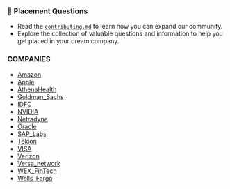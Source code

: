 ### 📌 Placement Questions

- Read the [`contributing.md`](./contributing.md) to learn how you can expand our community.
- Explore the collection of valuable questions and information to help you get placed in your dream company.

### COMPANIES
- [Amazon](https://github.com/themysterysolver/PLACEMENT-QUESTIONS/tree/main/Amazon)
- [Apple](https://github.com/themysterysolver/PLACEMENT-QUESTIONS/tree/main/Apple)
- [AthenaHealth](https://github.com/themysterysolver/PLACEMENT-QUESTIONS/tree/main/AthenaHealth)
- [Goldman_Sachs](https://github.com/themysterysolver/PLACEMENT-QUESTIONS/tree/main/Goldman_Sachs)
- [IDFC](https://github.com/themysterysolver/PLACEMENT-QUESTIONS/tree/main/IDFC)
- [NVIDIA](https://github.com/themysterysolver/PLACEMENT-QUESTIONS/tree/main/NVIDIA)
- [Netradyne](https://github.com/themysterysolver/PLACEMENT-QUESTIONS/tree/main/Netradyne)
- [Oracle](https://github.com/themysterysolver/PLACEMENT-QUESTIONS/tree/main/Oracle)
- [SAP_Labs](https://github.com/themysterysolver/PLACEMENT-QUESTIONS/tree/main/SAP_Labs)
- [Tekion](https://github.com/themysterysolver/PLACEMENT-QUESTIONS/tree/main/Tekion)
- [VISA](https://github.com/themysterysolver/PLACEMENT-QUESTIONS/tree/main/VISA)
- [Verizon](https://github.com/themysterysolver/PLACEMENT-QUESTIONS/tree/main/Verizon)
- [Versa_network](https://github.com/themysterysolver/PLACEMENT-QUESTIONS/tree/main/Versa_network)
- [WEX_FinTech](https://github.com/themysterysolver/PLACEMENT-QUESTIONS/tree/main/WEX_FinTech)
- [Wells_Fargo](https://github.com/themysterysolver/PLACEMENT-QUESTIONS/tree/main/Wells_Fargo)

